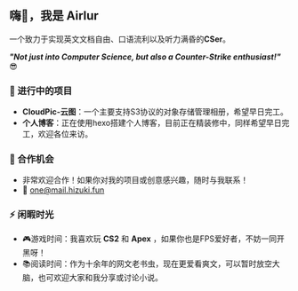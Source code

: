
## 嗨👋，我是 Airlur
一个致力于实现英文文档自由、口语流利以及听力满昏的**CSer**。

***"Not just into Computer Science, but also a Counter-Strike enthusiast!"*** 😎

### 🌱 进行中的项目
- **CloudPic-云图**：一个主要支持S3协议的对象存储管理相册，希望早日完工。
- **个人博客**：正在使用hexo搭建个人博客，目前正在精装修中，同样希望早日完工，欢迎各位来访。

### 🤝 合作机会
- 非常欢迎合作！如果你对我的项目或创意感兴趣，随时与我联系！
- 📧 [one@mail.hizuki.fun](mailto:one@mail.hizuki.fun)

### ⚡ 闲暇时光
- 🎮游戏时间：我喜欢玩 **CS2** 和 **Apex** ，如果你也是FPS爱好者，不妨一同开黑呀！
- 📚阅读时间：作为十余年的网文老书虫，现在更爱看爽文，可以暂时放空大脑，也可欢迎大家和我分享或讨论小说。


